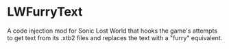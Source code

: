 # LWFurryText
A code injection mod for Sonic Lost World that hooks the game's attempts to get text from its .xtb2 files and replaces the text with a "furry" equivalent.
